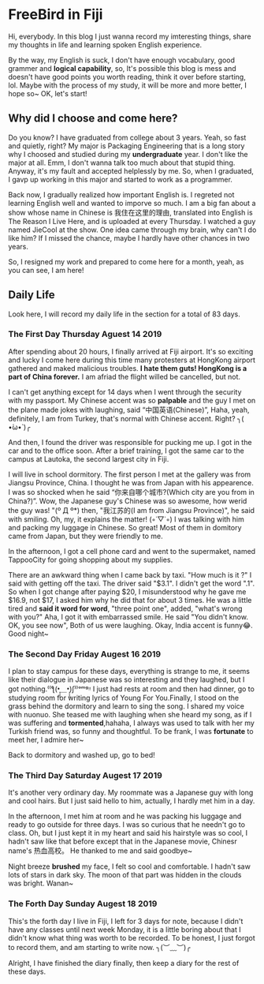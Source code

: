 # FreeBird in Fiji
Hi, everybody. In this blog I just wanna record my imteresting things, share my thoughts in life and learning spoken English experience.

By the way, my English is suck, I don't have enough vocabulary, good grammer and **logical capability**, so, It's possible this blog is mess and doesn't have good points you worth reading, think it over before starting, lol. Maybe with the process of my study, it will be more and more better, I hope so~
OK, let's start!

## Why did I choose and come here?

Do you know? I have graduated from college about 3 years. Yeah, so fast and quietly, right? My major is Packaging Engineering that is a long story why I choosed and studied during my **undergraduate** year. I don't like the major at all. Emm, I don't wanna talk too much about that stupid thing. Anyway, it's my fault and accepted helplessly by me. So, when I graduated, I gavp up working in this major and started to work as a programmer. 

Back now, I gradually realized how important English is. I regreted not learning English well and wanted to imporve so much. I am a big fan about a show whose name in Chinese is 我住在这里的理由, translated into English is The Reason I Live Here, and is uploaded at every Thursday. I watched a guy named JieCool at the show. One idea came through my brain, why can't I do like him? If I missed the chance, maybe I hardly have other chances in two years. 

So, I resigned my work and prepared to come here for a month, yeah, as you can see, I am here!
## Daily Life
Look here, I will record my daily life in the section for a total of 83 days.
### The First Day Thursday Aguest 14 2019
After spending about 20 hours, I finally arrived at Fiji airport. It's so exciting and lucky I come here during this time many protesters at HongKong airport gathered and maked malicious troubles. **I hate them guts! HongKong is a part of China forever.**
I am afriad the flight willed be cancelled, but not. 

I can't get anything except for 14 days when I went through the security with my passport. My Chinese accent was so **palpable** and the guy I met on the plane made jokes with laughing, said “中国英语(Chinese)”, Haha, yeah, definitely, I am from Turkey, that's normal with Chinese accent. Right? ╮( •́ω•̀ )╭

And then, I found the driver was responsible for pucking me up. I got in the car and to the office soon. After a brief training, I got the same car to the campus at Lautoka, the second largest city in Fiji.

I will live in school dormitory. The first person I met at the gallery was from Jiangsu Province, China. I thought he was from Japan with his appearence. I was so shocked when he said “你来自哪个城市?(Which city are you from in China?)”. Wow, the Japanese guy's Chinese was so awesome, how werid the guy was! "(º Д º*)   then, "我江苏的(I am from Jiangsu Province)", he said with smiling. Oh, my, it explains the matter! (◦˙▽˙◦)
I was talking with him and packing my luggage in Chinese. So great! Most of them in domitory came from Japan, but they were friendly to me. 

In the afternoon, I got a cell phone card and went to the supermaket, named TappooCity for going shopping about my supplies.

There are an awkward thing when I came back by taxi. "How much is it ?" I said with getting off the taxi. The driver said "$3.1". I didn't get the word ".1". So when I got change after paying $20, I misunderstood why he gave me $16.9, not $17, I asked him why he did that for about 3 times. He was a little tired and **said it word for word**, "three point one", added, "what's wrong with you?"
Aha, I got it with embarrassed smile. He said "You didn't know. OK, you see now", Both of us were laughing.  Okay, India accent is funny😂.
Good night~
### The Second Day Friday Augest 16 2019
I plan to stay campus for these days, everything is strange to me, it seems like their dialogue in Japanese was so interesting and they laughed, but I got nothing.⁽⁽ƪ(•̩̩̩̩＿•̩̩̩̩)ʃ⁾⁾ᵒᵐᵍᵎᵎ
I just had rests at room and then had dinner, go to studying room for writing lyrics of Young For You.Finally, I stood on the grass behind the dormitory and learn to sing the song. I shared my voice with nuonuo. She teased me with laughing when she heard my song, as if I was suffering and **tormented**,hahaha, I always was used to talk with her my Turkish friend was,  so funny and thoughtful. To be frank,  I was **fortunate** to meet her,  I admire her~

Back to dormitory and washed up, go to bed!
### The Third Day Saturday Augest 17 2019
 It's another very ordinary day. My roommate was a Japanese guy with long and cool hairs. But I just said hello to him, actually, I hardly met him in a day.
 
 In the afternoon, I met him at room and he was packing his luggage and ready to go outside for three days. I was so curious that he needn't go to class. Oh, but I just kept it in my heart and said his hairstyle was so cool, I hadn't saw like that before except that in the Japanese movie, Chinesr name's 热血高校。 He thanked to me and said goodbye~

Night breeze **brushed** my face, I felt so cool and comfortable. I hadn't saw lots of stars in dark sky. The moon of that part was hidden in the clouds was bright. Wanan~
 
### The Forth Day  Sunday Augest 18 2019
This's the forth day I live in Fiji, I left for  3 days for note, because I didn't have any classes until next week Monday, it is a little boring about that I didn't know what thing was worth to be recorded.  To be honest, I just forgot to record them, and am starting to write now. ╮(︶﹏︶)╭

Alright, I have finished the diary finally, then keep a diary for the rest of these days.
        
